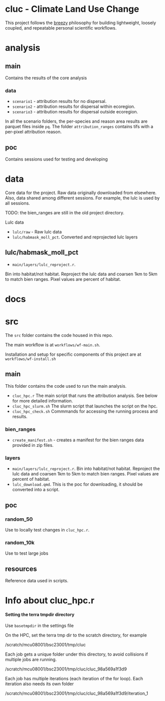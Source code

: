 # cluc - Climate Land Use Change

This project follows the [breezy](https://github.com/benscarlson/breezy) philosophy for building lightweight, loosely coupled, and repeatable personal scientific workflows.

# analysis

## main

Contains the results of the core analysis

### data

- `scenario1` - attribution results for no dispersal.
- `scenario2` - attribution results for dispersal within ecoregion.
- `scenario3` - attribution results for dispersal outside ecoregion.

In all the scenario folders, the per-species and reason area results are parquet files inside `pq`.
The folder `attribution_ranges` contains tifs with a per-pixel attribution reason.

## poc

Contains sessions used for testing and developing


# data

Core data for the project. Raw data originally downloaded from elsewhere. 
Also, data shared among different sessions. For example, the lulc is used by all sessions.

TODO: the bien_ranges are still in the old project directory.

Lulc data

- `lulc/raw` - Raw lulc data
- `lulc/habmask_moll_pct`. Converted and reprojected lulc layers

## lulc/habmask_moll_pct

-   `main/layers/lulc_reproject.r`. 

Bin into habitat/not habitat. 
Reproject the lulc data and coarsen 1km to 5km to match bien ranges. 
Pixel values are percent of habitat.

# docs

# src

The `src` folder contains the code housed in this repo.

The main workflow is at `workflows/wf-main.sh`.

Installation and setup for specific components of this project are at `workflows/wf-install.sh`

## main

This folder contains the code used to run the main analysis.

- `cluc_hpc.r` The main script that runs the attribution analysis. See below for more detailed information.
- `cluc_hpc_slurm.sh` The slurm script that launches the script on the hpc.
- `cluc_hpc_check.sh` Commmands for accessing the running process and results.

### bien_ranges

* `create_manifest.sh` - creates a manifest for the bien ranges data provided in zip files.

### layers

-   `main/layers/lulc_reproject.r`. Bin into habitat/not habitat. Reproject the lulc data and coarsen 1km to 5km to match bien ranges. Pixel values are percent of habitat.
-   `lulc_download.qmd`. This is the poc for downloading, it should be converted into a script.

## poc

### random_50

Use to locally test changes in `cluc_hpc.r`.

### random_10k

Use to test large jobs

## resources

Reference data used in scripts. 

# Info about cluc_hpc.r

#### Setting the terra tmpdir directory

Use `basetmpdir` in the settings file

On the HPC, set the terra tmp dir to the scratch directory, for example 

/scratch/mcu08001/bsc23001/tmp/cluc

Each job gets a unique folder under this directory, to avoid collisions if multiple jobs are running.

/scratch/mcu08001/bsc23001/tmp/cluc/cluc_98a569a1f3d9

Each job has multiple iterations (each iteration of the for loop). Each iteration also needs its own folder

/scratch/mcu08001/bsc23001/tmp/cluc/cluc_98a569a1f3d9/iteration_1

